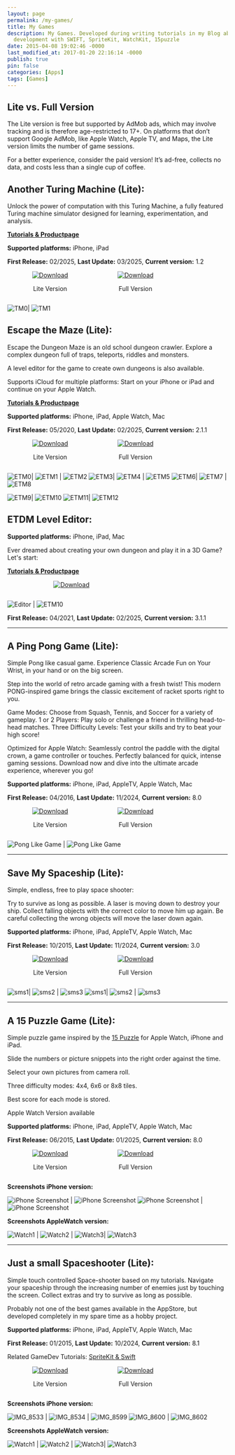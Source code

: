 ```yaml
---
layout: page
permalink: /my-games/
title: My Games
description: My Games. Developed during writing tutorials in my Blog about iOS game
  development with SWIFT, SpriteKit, WatchKit, 15puzzle
date: 2015-04-08 19:02:46 -0000
last_modified_at: 2017-01-20 22:16:14 -0000
publish: true
pin: false
categories: [Apps]
tags: [Games]
---
```


## Lite vs. Full Version 
The Lite version is free but supported by AdMob ads, which may involve tracking and is therefore age-restricted to 17+. On platforms that don’t support Google AdMob, like Apple Watch, Apple TV, and Maps, the Lite version limits the number of game sessions.

For a better experience, consider the paid version! It’s ad-free, collects no data, and costs less than a single cup of coffee.

## Another Turing Machine (Lite):

Unlock the power of computation with this Turing Machine, a fully featured Turing machine simulator designed for learning, experimentation, and analysis.

**[Tutorials & Productpage](/tm)**

**Supported platforms:** iPhone, iPad

**First Release:** 02/2025, **Last Update:** 03/2025, **Current version:** 1.2

<div style="display: flex; justify-content: space-around; align-items: center;">
  <div style="text-align: center;">
    <a href="https://apps.apple.com/app/id6742148023">
      <img src="/assets/Download.svg" alt="Download">
    </a>
    <p>Lite Version</p>
  </div>
  <div style="text-align: center;">
    <a href="https://apps.apple.com/app/id6742148242">
      <img src="/assets/Download.svg" alt="Download" >
    </a>
    <p>Full Version</p>
  </div>
  <div></div>
</div>

![TM0](/assets/games/ATM/ATMDetail.png)| ![TM1](/assets/games/ATM/ATMStart.png) 

## Escape the Maze (Lite):

Escape the Dungeon Maze is an old school dungeon crawler. Explore a complex dungeon full of traps, teleports, riddles and monsters.

A level editor for the game to create own dungeons is also available.

Supports iCloud for multiple platforms: Start on your iPhone or iPad and continue on your Apple Watch.

**[Tutorials & Productpage](/etdm)**

**Supported platforms:** iPhone, iPad, Apple Watch, Mac

**First Release:** 05/2020, **Last Update:** 02/2025, **Current version:** 2.1.1

<div style="display: flex; justify-content: space-around; align-items: center;">
  <div style="text-align: center;">
    <a href="https://apps.apple.com/app/escapethemaze-lite/id1606812171">
      <img src="/assets/Download.svg" alt="Download">
    </a>
    <p>Lite Version</p>
  </div>
  <div style="text-align: center;">
    <a href="https://apps.apple.com/app/escape-the-dungeon-maze/id1502853397">
      <img src="/assets/Download.svg" alt="Download" >
    </a>
    <p>Full Version</p>
  </div>
  <div></div>
</div>

![ETM0](/assets/games/ETM/ETMWatch0.png)| ![ETM1](/assets/games/ETM/ETMWatch1.png) | ![ETM2](/assets/games/ETM/ETMWatch2.png)
![ETM3](/assets/games/ETM/ETMWatch3.png)| ![ETM4](/assets/games/ETM/ETMWatch4.png) | ![ETM5](/assets/games/ETM/ETMWatch5.png)
![ETM6](/assets/games/ETM/ETMWatch6.png)| ![ETM7](/assets/games/ETM/ETMWatch7.png) | ![ETM8](/assets/games/ETM/ETMWatch8.png)


![ETM9](/assets/games/ETM/ETM0.png)| ![ETM10](/assets/games/ETM/ETM1.png) 
![ETM11](/assets/games/ETM/ETM2.png)| ![ETM12](/assets/games/ETM/ETM3.png) 

## ETDM Level Editor:

**Supported platforms:** iPhone, iPad, Mac

Ever dreamed about creating your own dungeon and play it in a 3D Game? Let's start: 

**[Tutorials & Productpage](/ETMEditorTutorials/ETMEditorTutorials)**

<div style="display: flex; justify-content: space-around; align-items: center;">
  <div style="text-align: center;">
    <a href="https://apps.apple.com/app/etdm-level-editor/id1561041898">
      <img src="/assets/Download.svg" alt="Download">
    </a>
    <p></p>
  </div>
  <div></div>
</div>

![Editor](/assets/ETMEditor/DetailMain.png) | ![ETM10](/assets/games/ETM/LevelEditor0.png) 

**First Release:** 04/2021, **Last Update:** 02/2025, **Current version:** 3.1.1

---

## A Ping Pong Game (Lite):

Simple Pong like casual game. Experience Classic Arcade Fun on Your Wrist, in your hand or on the big screen.

Step into the world of retro arcade gaming with a fresh twist! This modern PONG-inspired game brings the classic excitement of racket sports right to you.

Game Modes: Choose from Squash, Tennis, and Soccer for a variety of gameplay.
1 or 2 Players: Play solo or challenge a friend in thrilling head-to-head matches.
Three Difficulty Levels: Test your skills and try to beat your high score!

Optimized for Apple Watch:
Seamlessly control the paddle with the digital crown, a game controller or touches.
Perfectly balanced for quick, intense gaming sessions.
Download now and dive into the ultimate arcade experience, wherever you go!

**Supported platforms:** iPhone, iPad, AppleTV, Apple Watch, Mac

**First Release:** 04/2016, **Last Update:** 11/2024, **Current version:** 8.0

<div style="display: flex; justify-content: space-around; align-items: center;">
  <div style="text-align: center;">
    <a href="https://apps.apple.com/app/a-ping-pong-game-lite/id1155659319">
      <img src="/assets/Download.svg" alt="Download">
    </a>
    <p>Lite Version</p>
  </div>
  <div style="text-align: center;">
    <a href="https://apps.apple.com/app/a-ping-pong-game/id1039082864">
      <img src="/assets/Download.svg" alt="Download" >
    </a>
    <p>Full Version</p>
  </div>
  <div></div>
</div>

![Pong Like Game](/assets/games/PPG/PingPongGif.gif) | ![Pong Like Game](/assets/games/PPG/PingPong.png) 


---

## Save My Spaceship (Lite):

Simple, endless, free to play space shooter:

Try to survive as long as possible. A laser is moving down to destroy your ship. Collect falling objects with the correct color to move him up again. Be careful collecting the wrong objects will move the laser down again.

**Supported platforms:** iPhone, iPad, AppleTV, Apple Watch, Mac

**First Release:** 10/2015, **Last Update:** 11/2024, **Current version:** 3.0

<div style="display: flex; justify-content: space-around; align-items: center;">
  <div style="text-align: center;">
    <a href="https://apps.apple.com/app/save-my-spaceship-lite/id1605724395">
      <img src="/assets/Download.svg" alt="Download">
    </a>
    <p>Lite Version</p>
  </div>
  <div style="text-align: center;">
    <a href="https://apps.apple.com/app/save-my-spaceship/id970195914">
      <img src="/assets/Download.svg" alt="Download" >
    </a>
    <p>Full Version</p>
  </div>
  <div></div>
</div>

![sms1](/assets/games/SMS/sms1.png)| ![sms2](/assets/games/SMS/sms2.png) | ![sms3](/assets/games/SMS/sms3.jpg)
![sms1](/assets/games/SMS/SMSWatch1.png)| ![sms2](/assets/games/SMS/SMSWatch2.png) | ![sms3](/assets/games/SMS/SMSWatch3.png)

---

## A 15 Puzzle Game (Lite):

Simple puzzle game inspired by the [15 Puzzle](https://en.wikipedia.org/wiki/15_puzzle) for Apple Watch, iPhone and iPad.

Slide the numbers or picture snippets into the right order against the time.

Select your own pictures from camera roll.

Three difficulty modes: 4x4, 6x6 or 8x8 tiles.

Best score for each mode is stored.

Apple Watch Version available

**Supported platforms:** iPhone, iPad, AppleTV, Apple Watch, Mac

**First Release:** 06/2015, **Last Update:** 01/2025, **Current version:** 8.0

<div style="display: flex; justify-content: space-around; align-items: center;">
  <div style="text-align: center;">
    <a href="https://apps.apple.com/app/a-15-puzzle-game-lite/id1604439133">
      <img src="/assets/Download.svg" alt="Download">
    </a>
    <p>Lite Version</p>
  </div>
  <div style="text-align: center;">
    <a href="https://apps.apple.com/app/a-15-puzzle-game-watch-phone/id997514879">
      <img src="/assets/Download.svg" alt="Download" >
    </a>
    <p>Full Version</p>
  </div>
  <div></div>
</div>

**Screenshots iPhone version:**

![iPhone Screenshot](/assets/games/APG/APG1.png) | ![iPhone Screenshot](/assets/games/APG/APG2.png) 
![iPhone Screenshot](/assets/games/APG/APG3.png) | ![iPhone Screenshot](/assets/games/APG/APG4.png)

**Screenshots AppleWatch version:**

![Watch1](/assets/games/APG/APGIOS1.png) | ![Watch2](/assets/games/APG/APGIOS2.png) | ![Watch3](/assets/games/APG/APGIOS3.png)| ![Watch3](/assets/games/APG/APGIOS4.png)


---

## Just a small Spaceshooter (Lite):

Simple touch controlled Space-shooter based on my tutorials. 
Navigate your spaceship through the increasing number of enemies just by touching the screen. Collect extras and try to survive as long as possible.

Probably not one of the best games available in the AppStore, but developed completely in my spare time as a hobby project. 

**Supported platforms:** iPhone, iPad, AppleTV, Apple Watch, Mac

**First Release:** 01/2015, **Last Update:** 10/2024, **Current version:** 8.1

Related GameDev Tutorials: [SpriteKit & Swift](https://developerplayground.net)

<div style="display: flex; justify-content: space-around; align-items: center;">
  <div style="text-align: center;">
    <a href="https://apps.apple.com/app/just-a-small-spaceshooter-lite/id949662362">
      <img src="/assets/Download.svg" alt="Download">
    </a>
    <p>Lite Version</p>
  </div>
  <div style="text-align: center;">
    <a href="https://apps.apple.com/app/just-a-small-spaceshooter/id1449062544">
      <img src="/assets/Download.svg" alt="Download" >
    </a>
    <p>Full Version</p>
  </div>
  <div></div>
</div>

**Screenshots iPhone version:**

![IMG_8533](/assets/games/YASS/IMG_8533-1.jpg) | ![IMG_8534](/assets/games/YASS/IMG_8534-1.jpg) | ![IMG_8599](/assets/games/YASS/IMG_8599-1.jpg)
![IMG_8600](/assets/games/YASS/IMG_8600-1.jpg) | ![IMG_8602](/assets/games/YASS//IMG_8602-1.jpg)

**Screenshots AppleWatch version:**

![Watch1](/assets/games/YASS/YASSWatch0.png) | ![Watch2](/assets/games/YASS/YASSWatch1.png) | ![Watch3](/assets/games/YASS/YASSWatch2.png)| ![Watch3](/assets/games/YASS/YASSWatch3.png)


